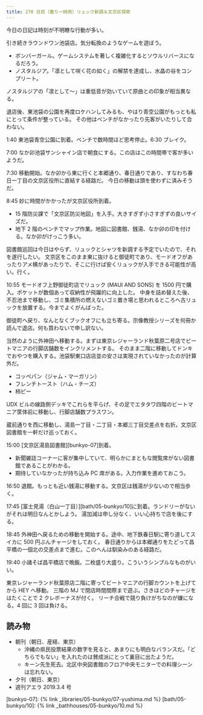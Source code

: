 ```yaml
---
title: 270 日目（曇り一時雨）リュック新調＆文京区探索
---
```


今日の日記は時刻が不明瞭な行動が多い。

引き続きラウンドワン池袋店。気分転換のようなゲームを遊ぼう。

* ボンバーガール。ゲームシステムを著しく複雑化するとソウルリバースになるだろう。
* ノスタルジア。「凛として咲く花の如く」の解禁を達成し、水晶の谷をコンプリート。

ノスタルジアの「凛として～」は重低音が効いていて原曲との印象が相当異なる。

退店後、東池袋の公園を再度ロケハンしてみるも、やはり青空公園がもっとも私にとって条件が整っている。
その他はベンチがなかったり先客がいたりして合わない。

1:40 東池袋青空公園に到着。ベンチで数時間ほど思考停止。6:30 ブレイク。

7:00 なか卯池袋サンシャイン店で朝食にする。この店はこの時間帯で客が多いようだ。

7:30 移動開始。なか卯から東に行くと本郷通り、春日通りであり、すなわち春日一丁目の文京区役所に直結する経路だ。
今日の移動は頭を使わずに済みそうだ。

8:45 妙に時間がかかったが文京区役所到着。

* 15 階防災課で「文京区防災地図」を入手。大きすぎず小さすぎずの良いサイズだ。
* 地下 2 階のベンチでマップ作業。地図に図書館、銭湯、なか卯の印を付ける。なか卯がけっこう多い。

図書館巡回は今日はやらず、リュックとシャツを新調する予定でいたので、それを遂行したい。
文京区をこのまま東に抜けると御徒町であり、モードオフがあったりアメ横があったりで、そこに行けば安くリュックが入手できる可能性が高い。行く。

10:55 モードオフ上野御徒町店でリュック (MAUI AND SONS) を 1500 円で購入。ポケットが数個あって収納性が飛躍的に向上した。
中身を詰め替えた後、不忍池まで移動し、ゴミ集積所の燃えないゴミ置き場と思われるところへ古リュックを放置する。今までよくがんばった。

御徒町へ戻り、なんとなくブックオフにも立ち寄る。宗像教授シリーズを何冊か読んで退店。何も買わないで申し訳ない。

当然のように外神田へ移動する。まずは東京レジャーランド秋葉原二号店でビートマニアの行脚店舗数をインクリメントする。
そのまま二階に移動してドンキでおやつを購入する。池袋駅東口店店並の安さは実現されていなかったのが計算外だ。

* コッペパン（ジャム・マーガリン）
* フレンチトースト（ハム・チーズ）
* 柿ピー

UDX ビルの線路側デッキでこれらを平らげ、その足でエタタワ四階のビートマニア筐体前に移動し、行脚店舗数プラスワン。

蔵前通りを西に移動し、湯島一丁目・二丁目・本郷三丁目交差点を右折。文京区図書館を一軒だけ巡っておく。

15:00 [文京区湯島図書館][bunkyo-07]到着。

* 新聞雑誌コーナーに客が集中していて、明らかにまともな閲覧席がない図書館であることがわかる。
* 期待していなかったが持ち込み PC 席がある。入力作業を進めておこう。

16:50 退館。もっとも近い銭湯に移動する。文京区は銭湯が少ないので相当歩く。

17:45 [富士見湯（白山一丁目）][bath/05-bunkyo/10]に到着。ランドリーがないがそれは明日なんとかしよう。
湯加減は申し分なく、いい心持ちで店を後にする。

18:45 外神田へ戻るための移動を開始する。途中、地下鉄春日駅に寄り道してスイカに 500 円ぶんチャージをしておく。
春日通りからは本郷通りをたどって昌平橋の一個北の交差点まで進む。このへんは馴染みのある経路だ。

19:40 小諸そば昌平橋店で晩飯。二枚盛り大盛り。こういうシンプルなものがいい。

東京レジャーランド秋葉原店二階に寄ってビートマニアの行脚カウントを上げてから HEY へ移動。
三階の MJ で閉店時間間際まで遊ぶ。さきほどのチャージをはたくことで 2 クレボーナスが付く。
リーチ合戦で競り負けがちなのが嫌になる。4 回に 3 回は負ける。

## 読み物

* 朝刊（朝日、産経、東京）
  * 沖縄の県民投票結果の数字を見ると、あまりにも明白なバランスだ。「どちらでもない」を入れたのは賛成派にとって裏目に出たようだ。
  * キーン先生死去。北区中央図書館のフロア中央モニターでの料理シーンは忘れない。
* 夕刊（朝日、東京）
* 週刊アエラ 2019.3.4 号

[bunkyo-07]: {% link _libraries/05-bunkyo/07-yushima.md %}
[bath/05-bunkyo/10]: {% link _bathhouses/05-bunkyo/10.md %}
